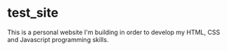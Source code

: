 # test_site
This is a personal website I'm building in order to develop my HTML, CSS and Javascript programming skills.
